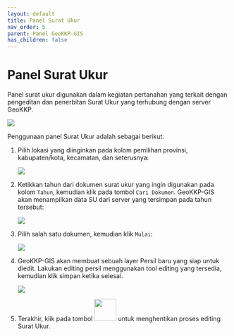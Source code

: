 ```yaml
---
layout: default
title: Panel Surat Ukur
nav_order: 5
parent: Panel GeoKKP-GIS
has_children: false
---
```


# Panel Surat Ukur

Panel surat ukur digunakan dalam kegiatan pertanahan yang terkait dengan pengeditan dan penerbitan Surat Ukur yang terhubung dengan server GeoKKP.

![](https://cdn.jsdelivr.net/gh/geokkp-gis/images@main/20221108172423.png)

Penggunaan panel Surat Ukur adalah sebagai berikut:

1. Pilih lokasi yang diinginkan pada kolom pemilihan provinsi, kabupaten/kota, kecamatan, dan seterusnya:
   
   ![](https://cdn.jsdelivr.net/gh/geokkp-gis/images@main/20221108172723.png)

2. Ketikkan tahun dari dokumen surat ukur yang ingin digunakan pada kolom `Tahun`, kemudian klik pada tombol `Cari Dokumen`. GeoKKP-GIS akan menampilkan data SU dari server yang tersimpan pada tahun tersebut:
   
   ![](https://cdn.jsdelivr.net/gh/geokkp-gis/images@main/20221108172836.png)

3. Pilih salah satu dokumen, kemudian klik `Mulai`:
   
   ![](https://cdn.jsdelivr.net/gh/geokkp-gis/images@main/20221108172932.png)

4. GeoKKP-GIS akan membuat sebuah layer Persil baru yang siap untuk diedit. Lakukan editing persil menggunakan tool editing yang tersedia, kemudian klik simpan ketika selesai.
   
   ![](https://cdn.jsdelivr.net/gh/geokkp-gis/images@main/20221108173151.png)

5. Terakhir, klik pada tombol  <img src="https://cdn.jsdelivr.net/gh/geokkp-gis/images@main/20221108173405.png" title="" alt="" width="50"> untuk menghentikan proses editing Surat Ukur. 